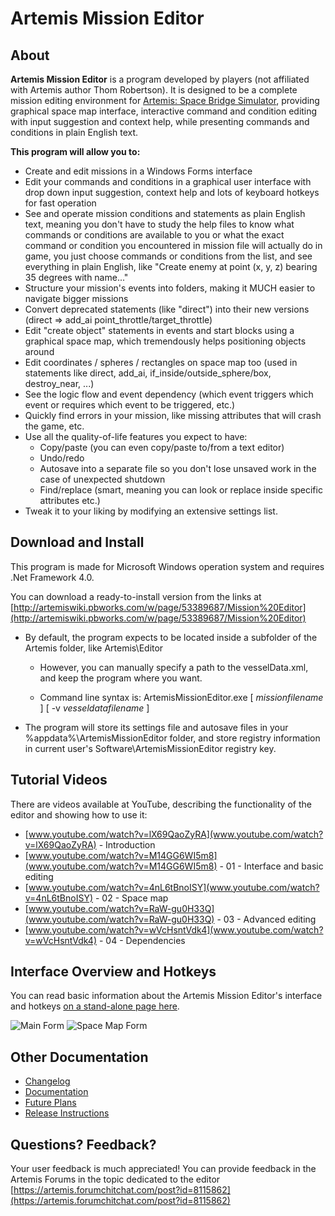 # Artemis Mission Editor

## About

**Artemis Mission Editor** is a program developed by players (not affiliated 
with Artemis author Thom Robertson).  It is designed to be a complete 
mission editing environment for 
[Artemis: Space Bridge Simulator](https://artemisspaceshipbridge.com/), 
providing graphical space map interface, interactive command and condition
editing with input suggestion and context help, while presenting commands
and conditions in plain English text.

**This program will allow you to:**

* Create and edit missions in a Windows Forms interface 
* Edit your commands and conditions in a graphical user interface with 
  drop down input suggestion, context help and lots of keyboard hotkeys for 
  fast operation 
* See and operate mission conditions and statements as plain English text, 
  meaning you don't have to study the help files to know what commands or 
  conditions are available to you or what the exact command or condition 
  you encountered in mission file will actually do in game, you just choose
  commands or conditions from the list, and see everything in plain English,
  like "Create enemy at point (x, y, z) bearing 35 degrees with name..." 
* Structure your mission's events into folders, making it MUCH easier to 
  navigate bigger missions 
* Convert deprecated statements (like "direct") into their new versions
  (direct => add\_ai point\_throttle/target\_throttle) 
* Edit "create object" statements in events and start blocks using a
  graphical space map, which tremendously helps positioning objects around 
* Edit coordinates / spheres / rectangles on space map too (used in
  statements like direct, add\_ai, if\_inside/outside\_sphere/box,
  destroy\_near, ...) 
* See the logic flow and event dependency (which event triggers which event
  or requires which event to be triggered, etc.) 
* Quickly find errors in your mission, like missing attributes that will
  crash the game, etc. 
* Use all the quality-of-life features you expect to have: 
  * Copy/paste (you can even copy/paste to/from a text editor)
  * Undo/redo
  * Autosave into a separate file so you don't lose unsaved work in the
    case of unexpected shutdown
  * Find/replace (smart, meaning you can look or replace inside specific 
    attributes etc.)
* Tweak it to your liking by modifying an extensive settings list.

## Download and Install

This program is made for Microsoft Windows operation system and requires
.Net Framework 4.0.  

You can download a ready-to-install version from the links at
[http://artemiswiki.pbworks.com/w/page/53389687/Mission%20Editor](http://artemiswiki.pbworks.com/w/page/53389687/Mission%20Editor)

* By default, the program expects to be located inside a subfolder of the 
  Artemis folder, like Artemis\Editor

  * However, you can manually specify a path to the vesselData.xml, and
    keep the program where you want. 

  * Command line syntax is: ArtemisMissionEditor.exe [ _missionfilename_ ]
    [ -v _vesseldatafilename_ ]

* The program will store its settings file and autosave files in your
  %appdata%\ArtemisMissionEditor folder, and store registry information 
  in current user's Software\ArtemisMissionEditor registry key.

## Tutorial Videos
 
There are videos available at YouTube, describing the functionality of 
the editor and showing how to use it:
 
* [www.youtube.com/watch?v=lX69QaoZyRA](www.youtube.com/watch?v=lX69QaoZyRA) - Introduction
* [www.youtube.com/watch?v=M14GG6WI5m8](www.youtube.com/watch?v=M14GG6WI5m8) - 01 - Interface and basic editing
* [www.youtube.com/watch?v=4nL6tBnoISY](www.youtube.com/watch?v=4nL6tBnoISY) - 02 - Space map
* [www.youtube.com/watch?v=RaW-gu0H33Q](www.youtube.com/watch?v=RaW-gu0H33Q) - 03 - Advanced editing
* [www.youtube.com/watch?v=wVcHsntVdk4](www.youtube.com/watch?v=wVcHsntVdk4) - 04 - Dependencies

## Interface Overview and Hotkeys

You can read basic information about the Artemis Mission Editor's
interface and hotkeys [on a stand-alone page here](http://artemiswiki.pbworks.com/w/page/53390043/Mission%20Editor%20-%20Interface%20Overview).

![Main Form](http://artemiswiki.pbworks.com/w/file/fetch/53389784/MissionEditor_MainForm.png "Main Form")
![Space Map Form](http://artemiswiki.pbworks.com/w/file/fetch/53389921/MissionEditor_SpaceMapForm.png "Space Map Form")

## Other Documentation

* [Changelog](ArtemisMissionEditor/zzz_Changelog.txt)
* [Documentation](ArtemisMissionEditor/zzz_Documentation.txt)
* [Future Plans](ArtemisMissionEditor/zzz_Future_Plans.txt)
* [Release Instructions](ArtemisMissionEditor/zzz_Release_Instructions.txt)

## Questions? Feedback?

Your user feedback is much appreciated! You can provide feedback in the
Artemis Forums in the topic dedicated to the editor 
[https://artemis.forumchitchat.com/post?id=8115862](https://artemis.forumchitchat.com/post?id=8115862)

